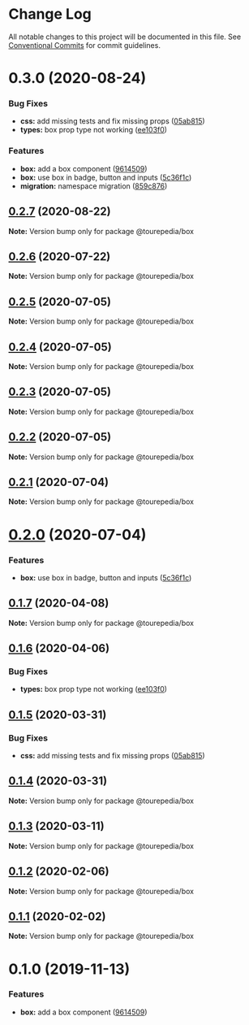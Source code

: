 # Change Log

All notable changes to this project will be documented in this file.
See [Conventional Commits](https://conventionalcommits.org) for commit guidelines.

# 0.3.0 (2020-08-24)


### Bug Fixes

* **css:** add missing tests and fix missing props ([05ab815](https://github.com/sembark/gladio/commit/05ab815))
* **types:** box prop type not working ([ee103f0](https://github.com/sembark/gladio/commit/ee103f0))


### Features

* **box:** add a box component ([9614509](https://github.com/sembark/gladio/commit/9614509))
* **box:** use box in badge, button and inputs ([5c36f1c](https://github.com/sembark/gladio/commit/5c36f1c))
* **migration:** namespace migration ([859c876](https://github.com/sembark/gladio/commit/859c876))





## [0.2.7](https://github.com/sembark/gladio/compare/@tourepedia/box@0.2.6...@tourepedia/box@0.2.7) (2020-08-22)

**Note:** Version bump only for package @tourepedia/box





## [0.2.6](https://github.com/tourepedia/tp-ui/compare/@tourepedia/box@0.2.5...@tourepedia/box@0.2.6) (2020-07-22)

**Note:** Version bump only for package @tourepedia/box





## [0.2.5](https://github.com/tourepedia/tp-ui/compare/@tourepedia/box@0.2.4...@tourepedia/box@0.2.5) (2020-07-05)

**Note:** Version bump only for package @tourepedia/box





## [0.2.4](https://github.com/tourepedia/tp-ui/compare/@tourepedia/box@0.2.3...@tourepedia/box@0.2.4) (2020-07-05)

**Note:** Version bump only for package @tourepedia/box





## [0.2.3](https://github.com/tourepedia/tp-ui/compare/@tourepedia/box@0.2.2...@tourepedia/box@0.2.3) (2020-07-05)

**Note:** Version bump only for package @tourepedia/box





## [0.2.2](https://github.com/tourepedia/tp-ui/compare/@tourepedia/box@0.2.1...@tourepedia/box@0.2.2) (2020-07-05)

**Note:** Version bump only for package @tourepedia/box





## [0.2.1](https://github.com/tourepedia/tp-ui/compare/@tourepedia/box@0.2.0...@tourepedia/box@0.2.1) (2020-07-04)

**Note:** Version bump only for package @tourepedia/box





# [0.2.0](https://github.com/tourepedia/tp-ui/compare/@tourepedia/box@0.1.7...@tourepedia/box@0.2.0) (2020-07-04)


### Features

* **box:** use box in badge, button and inputs ([5c36f1c](https://github.com/tourepedia/tp-ui/commit/5c36f1c))





## [0.1.7](https://github.com/tourepedia/tp-ui/compare/@tourepedia/box@0.1.6...@tourepedia/box@0.1.7) (2020-04-08)

**Note:** Version bump only for package @tourepedia/box





## [0.1.6](https://github.com/tourepedia/tp-ui/compare/@tourepedia/box@0.1.5...@tourepedia/box@0.1.6) (2020-04-06)


### Bug Fixes

* **types:** box prop type not working ([ee103f0](https://github.com/tourepedia/tp-ui/commit/ee103f0))





## [0.1.5](https://github.com/tourepedia/tp-ui/compare/@tourepedia/box@0.1.4...@tourepedia/box@0.1.5) (2020-03-31)


### Bug Fixes

* **css:** add missing tests and fix missing props ([05ab815](https://github.com/tourepedia/tp-ui/commit/05ab815))





## [0.1.4](https://github.com/tourepedia/tp-ui/compare/@tourepedia/box@0.1.3...@tourepedia/box@0.1.4) (2020-03-31)

**Note:** Version bump only for package @tourepedia/box





## [0.1.3](https://github.com/tourepedia/tp-ui/compare/@tourepedia/box@0.1.2...@tourepedia/box@0.1.3) (2020-03-11)

**Note:** Version bump only for package @tourepedia/box





## [0.1.2](https://github.com/tourepedia/tp-ui/compare/@tourepedia/box@0.1.1...@tourepedia/box@0.1.2) (2020-02-06)

**Note:** Version bump only for package @tourepedia/box





## [0.1.1](https://github.com/tourepedia/tp-ui/compare/@tourepedia/box@0.1.0...@tourepedia/box@0.1.1) (2020-02-02)

**Note:** Version bump only for package @tourepedia/box





# 0.1.0 (2019-11-13)


### Features

* **box:** add a box component ([9614509](https://github.com/tourepedia/tp-ui/commit/9614509))
